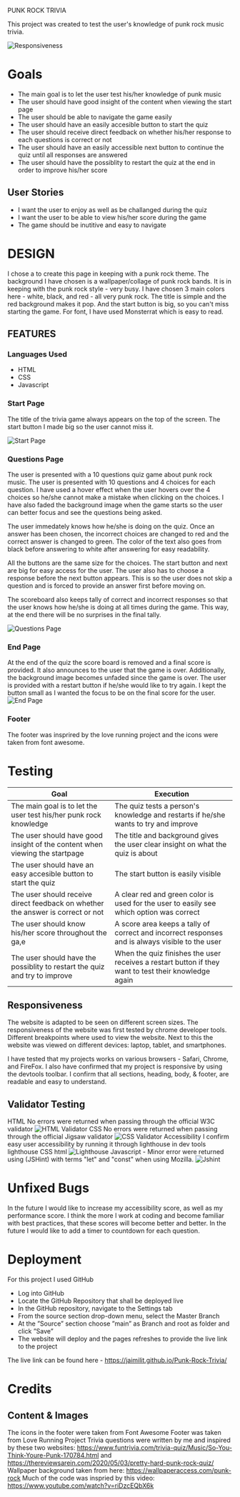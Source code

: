 PUNK ROCK TRIVIA

This project was created to test the user's knowledge of punk rock music trivia.

![Responsiveness](/assets/images/screen-responsiveness.jpg)

# Goals
* The main goal is to let the user test his/her knowledge of punk music
* The user should have good insight of the content when viewing the start page
* The user should be able to navigate the game easily
* The user should have an easily accesible button to start the quiz
* The user should receive direct feedback on whether his/her response to each questions is correct or not
* The user should have an easily accessible next button to continue the quiz until all responses are answered
* The user should have the possiblity to restart the quiz at the end in order to improve his/her score

## User Stories
* I want the user to enjoy as well as be challanged during the quiz
* I want the user to be able to view his/her score during the game
* The game should be inutitive and easy to navigate

# DESIGN

I chose a to create this page in keeping with a punk rock theme. The background I have chosen is a wallpaper/collage of punk rock bands. It is in keeping with the punk rock style - very busy. I have chosen 3 main colors here - white, black, and red - all very punk rock. The title is simple and the red background makes it pop. And the start button is big, so you can't miss starting the game. For font, I have used Monsterrat which is easy to read.  

## FEATURES

### Languages Used
* HTML
* CSS
* Javascript

### Start Page

The title of the trivia game always appears on the top of the screen.
The start button I made big so the user cannot miss it. 

![Start Page](/assets/images/start-page.jpg)

### Questions Page

The user is presented with a 10 questions quiz game about punk rock music. 
The user is presented with 10 questions and 4 choices for each question. 
I have used a hover effect when the user hovers over the 4 choices so he/she cannot make a mistake when clicking on the choices. 
I have also faded the background image when the game starts so the user can better focus and see the questions being asked. 

The user immedately knows how he/she is doing on the quiz. Once an answer has been chosen, the incorrect choices are changed to red and the correct answer is changed to green. The color of the text also goes from black before answering to white after answering for easy readability. 

All the buttons are the same size for the choices. The start button and next are big for easy access for the user.
The user also has to choose a response before the next button appears. This is so the user does not skip a question and is forced to provide an answer first before moving on. 

The scoreboard also keeps tally of correct and incorrect responses so that the user knows how he/she is doing at all times during the game. This way, at the end there will be no surprises in the final tally.

![Questions Page](/assets/images/questions.jpg)

### End Page
At the end of the quiz the score board is removed and a final score is provided. It also announces to the user that the game is over. Additionally, the background image becomes unfaded since the game is over.
The user is provided with a restart button if he/she would like to try again. I kept the button small as I wanted the focus to be on the final score for the user.
![End Page](/assets/images/game-over.jpg)


### Footer
The footer was insprired by the love running project and the icons were taken from font awesome.

# Testing
| Goal | Execution |
| --------------- | --------------- |
| The main goal is to let the user test his/her punk rock knowledge  | The quiz tests a person's knowledge and restarts if he/she wants to try and improve |
| The user should have good insight of the content when viewing the startpage | The title and background gives the user clear insight on what the quiz is about  |
| The user should have an easy accesible button to start the quiz  | The start button is easily visible  |
| The user should receive direct feedback on whether the answer is correct or not | A clear red and green color is used for the user to easily see which option was correct  |
| The user should know his/her score throughout the ga,e | A score area keeps a tally of correct and incorrect responses and is always visible to the user  |
| The user should have the possiblity to restart the quiz and try to improve  | When the quiz finishes the user receives a restart button if they want to test their knowledge again  |

## Responsiveness

The website is adapted to be seen on different screen sizes. The responsiveness of the website was first tested by chrome developer tools. Different breakpoints where used to view the website. Next to this the website was viewed on different devices: laptop, tablet, and smartphones.

I have tested that my projects works on various browsers - Safari, Chrome, and FireFox. I also have confirmed that my project is responsive by using the devtools toolbar. I confirm that all sections, heading, body, & footer, are readable and easy to understand. 


## Validator Testing
HTML No errors were returned when passing through the official W3C validator
![HTML Validator](/assets/images/html-checker.jpg)
CSS No errors were returned when passing through the official Jigsaw validator
![CSS Validator](/assets/images/css-validator.jpg)
Accessibility I confirm easy user accessibility by running it through lighthouse in dev tools
lighthouse CSS html
![Lighthouse](/assets/images/lighthouse.jpg)
Javascript - Minor error were returned using (JSHint) with terms "let" and "const" when using Mozilla.
![Jshint](/assets/images/jshint.jpg)

# Unfixed Bugs
In the future I would like to increase my accessibility score, as well as my performance score. I think the more I work at coding and become familiar with best practices, that these scores will become better and better. In the future I would like to add a timer to countdown for each question.

# Deployment
For this project I used GitHub

* Log into GitHub
* Locate the GitHub Repository that shall be deployed live
* In the GitHub repository, navigate to the Settings tab
* From the source section drop-down menu, select the Master Branch
* At the ”Source” section choose ”main” as Branch and root as folder and click ”Save”
* The website will deploy and the pages refreshes to provide the live link to the project

The live link can be found here - https://jaimilit.github.io/Punk-Rock-Trivia/

# Credits

## Content & Images
The icons in the footer were taken from Font Awesome
Footer was taken from Love Running Project
Trivia questions were written by me and inspired by these two websites: https://www.funtrivia.com/trivia-quiz/Music/So-You-Think-Youre-Punk-170784.html and https://thereviewsarein.com/2020/05/03/pretty-hard-punk-rock-quiz/
Wallpaper background taken from here: https://wallpaperaccess.com/punk-rock
Much of the code was inspried by this video: https://www.youtube.com/watch?v=riDzcEQbX6k
